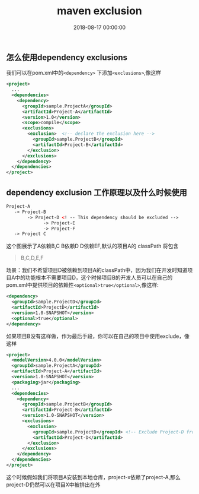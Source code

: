 ﻿---
layout: post
title: maven exclusion
date: 2018-08-17 00:00:00
categories: 后端
tags: Maven
---

## 怎么使用dependency exclusions

我们可以在pom.xml中的``<dependency>`` 下添加``<exclusions>``,像这样

```xml
<project>
  ...
  <dependencies>
    <dependency>
      <groupId>sample.ProjectA</groupId>
      <artifactId>Project-A</artifactId>
      <version>1.0</version>
      <scope>compile</scope>
      <exclusions>
        <exclusion>  <!-- declare the exclusion here -->
          <groupId>sample.ProjectB</groupId>
          <artifactId>Project-B</artifactId>
        </exclusion>
      </exclusions> 
    </dependency>
  </dependencies>
</project>
```

## dependency exclusion 工作原理以及什么时候使用

```xml
Project-A
   -> Project-B
        -> Project-D <! -- This dependency should be excluded -->
              -> Project-E
              -> Project-F
   -> Project C
```
这个图展示了A依赖B,C B依赖D  D依赖EF,默认的项目A的 classPath 将包含

> B,C,D,E,F

场景：我们不希望项目D被依赖到项目A的classPath中，因为我们在开发时知道项目A中的功能根本不需要项目D，这个时候项目B的开发人员可以在自己的pom.xml中提供项目的依赖性``<optional>true</optional>``,像这样:

```xml
<dependency>
  <groupId>sample.ProjectD</groupId>
  <artifactId>ProjectD</artifactId>
  <version>1.0-SNAPSHOT</version>
  <optional>true</optional>
</dependency>
```

如果项目B没有这样做，作为最后手段，你可以在自己的项目中使用exclude，像这样

```xml
<project>
  <modelVersion>4.0.0</modelVersion>
  <groupId>sample.ProjectA</groupId>
  <artifactId>Project-A</artifactId>
  <version>1.0-SNAPSHOT</version>
  <packaging>jar</packaging>
  ...
  <dependencies>
    <dependency>
      <groupId>sample.ProjectB</groupId>
      <artifactId>Project-B</artifactId>
      <version>1.0-SNAPSHOT</version>
      <exclusions>
        <exclusion>
          <groupId>sample.ProjectD</groupId> <!-- Exclude Project-D from Project-B -->
          <artifactId>Project-D</artifactId>
        </exclusion>
      </exclusions>
    </dependency>
  </dependencies>
</project>
```

这个时候假如我们将项目A安装到本地仓库，project-x依赖了project-A,那么project-D仍然可以在项目X中被排出在外